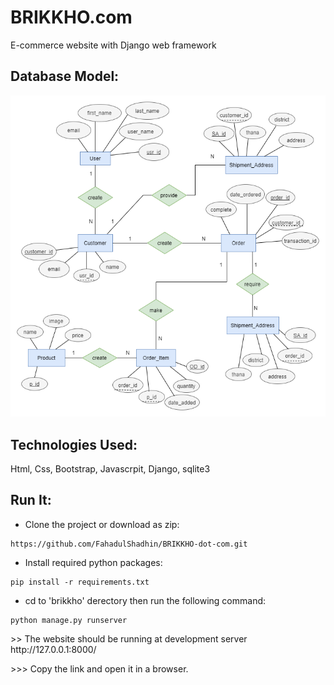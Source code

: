 # BRIKKHO.com
E-commerce website with Django web framework

## Database Model:
<img src="images/ermodel.png">

## Technologies Used:
 Html, Css, Bootstrap, Javascrpit, Django, sqlite3

## Run It:
* Clone the project or download as zip:
```
https://github.com/FahadulShadhin/BRIKKHO-dot-com.git
```

* Install required python packages:
```
pip install -r requirements.txt
```

* cd to 'brikkho' derectory then run the following command:
```
python manage.py runserver
```

<p>>> The website should be running at development server http://127.0.0.1:8000/ </p>
<p>>>> Copy the link and open it in a browser.</p>
